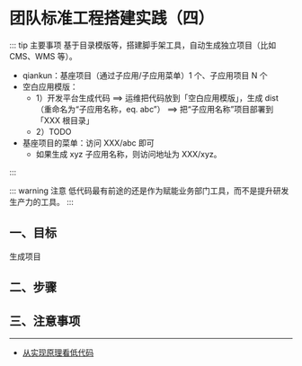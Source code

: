 # 团队标准工程搭建实践（四）

::: tip 主要事项
基于目录模版等，搭建脚手架工具，自动生成独立项目（比如 CMS、WMS 等）。

- qiankun：基座项目（通过子应用/子应用菜单）1 个、子应用项目 N 个
- 空白应用模版：
  - 1）开发平台生成代码 ==> 运维把代码放到「空白应用模版」，生成 dist（重命名为“子应用名称，eq. abc”） ==> 把“子应用名称”项目部署到「XXX 根目录」
  - 2）TODO
- 基座项目的菜单：访问 XXX/abc 即可
  - 如果生成 xyz 子应用名称，则访问地址为 XXX/xyz。

:::

::: warning 注意
低代码最有前途的还是作为赋能业务部门工具，而不是提升研发生产力的工具。
:::

## 一、目标

生成项目

## 二、步骤

## 三、注意事项

---

- [从实现原理看低代码](https://zhuanlan.zhihu.com/p/451340998)
